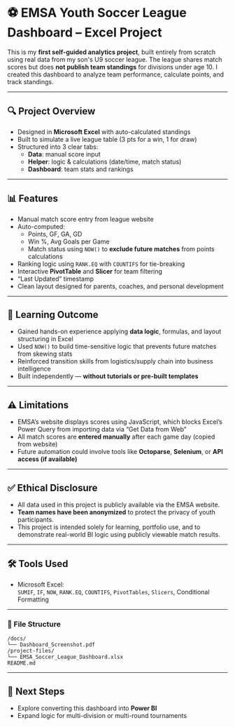 # ⚽ EMSA Youth Soccer League Dashboard – Excel Project

This is my **first self-guided analytics project**, built entirely from scratch using real data from my son's U9 soccer league. The league shares match scores but does **not publish team standings** for divisions under age 10. I created this dashboard to analyze team performance, calculate points, and track standings.

---

## 🔍 Project Overview

- Designed in **Microsoft Excel** with auto-calculated standings
- Built to simulate a live league table (3 pts for a win, 1 for draw)
- Structured into 3 clear tabs:
  - **Data**: manual score input
  - **Helper**: logic & calculations (date/time, match status)
  - **Dashboard**: team stats and rankings

---

## 📊 Features

- Manual match score entry from league website
- Auto-computed:
  - Points, GF, GA, GD
  - Win %, Avg Goals per Game
  - Match status using `NOW()` to **exclude future matches** from points calculations
- Ranking logic using `RANK.EQ` with `COUNTIFS` for tie-breaking
- Interactive **PivotTable** and **Slicer** for team filtering
- “Last Updated” timestamp
- Clean layout designed for parents, coaches, and personal development

---

## 🧠 Learning Outcome

- Gained hands-on experience applying **data logic**, formulas, and layout structuring in Excel
- Used `NOW()` to build time-sensitive logic that prevents future matches from skewing stats
- Reinforced transition skills from logistics/supply chain into business intelligence
- Built independently — **without tutorials or pre-built templates**

---

## ⚠️ Limitations

- EMSA’s website displays scores using JavaScript, which blocks Excel’s Power Query from importing data via “Get Data from Web”
- All match scores are **entered manually** after each game day (copied from website)
- Future automation could involve tools like **Octoparse**, **Selenium**, or **API access (if available)**

---

## ✅ Ethical Disclosure

- All data used in this project is publicly available via the EMSA website.
- **Team names have been anonymized** to protect the privacy of youth participants.
- This project is intended solely for learning, portfolio use, and to demonstrate real-world BI logic using publicly viewable match results.

---

## 🛠 Tools Used

- Microsoft Excel:  
  `SUMIF`, `IF`, `NOW`, `RANK.EQ`, `COUNTIFS`, `PivotTables`, `Slicers`, Conditional Formatting

---
### 📁 File Structure
```
/docs/
└── Dashboard_Screenshot.pdf
/project-files/
└── EMSA_Soccer_League_Dashboard.xlsx
README.md
```

---

## 📎 Next Steps

- Explore converting this dashboard into **Power BI**
- Expand logic for multi-division or multi-round tournaments
